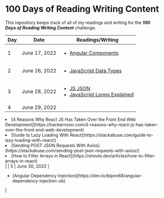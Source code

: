 # 100 Days of Reading Writing Content
This repository keeps track of all of my readings and writing for the _**100 Days of Reading Writing Content**_ challenge.

| Day | Date | Readings/Writing |
| --- | ---- | -------- |
| 1 | June 17, 2022 | <ul><li>[Angular Components](https://dev.to/bipon68/angular-components-1dg4)</li></ul> |
| 2 | June 26, 2022 | <ul><li>[JavaScript Data Types](https://www.programiz.com/javascript/data-types)</li></ul> |
| 3 | June 28, 2022 | <ul><li>[JS JSON](https://www.w3schools.com/js/js_json_parse.asp)</li><li>[JavaScript Loops Explained](https://www.freecodecamp.org/news/javascript-loops-explained-for-loop-for/)</li></ul> |
| 4 | June 29, 2022 | <ul>
<li>[4 Reasons Why React JS Has Taken Over the Front End Web Development](https://hackernoon.com/4-reasons-why-react-js-has-taken-over-the-front-end-web-development)</li>
<li>[Guide to Lazy Loading With React](https://stackabuse.com/guide-to-lazy-loading-with-react/)</li>
<li>[Sending POST JSON Requests With Axios](https://stackabuse.com/sending-post-json-requests-with-axios/)</li>
<li>[How to Filter Arrays in React](https://shouts.dev/articles/how-to-filter-arrays-in-react)</li></ul> |
| 5 | June 30, 2022 | <ul><li>[Angular Dependency Injection](https://dev.to/bipon68/angular-dependency-injection-ob)</li></ul> |

